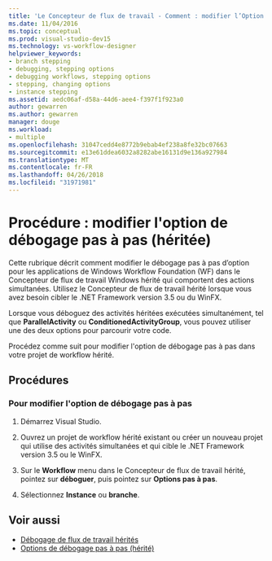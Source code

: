 ```yaml
---
title: 'Le Concepteur de flux de travail - Comment : modifier l’Option d’exécution pas à pas de débogage (hérité)'
ms.date: 11/04/2016
ms.topic: conceptual
ms.prod: visual-studio-dev15
ms.technology: vs-workflow-designer
helpviewer_keywords:
- branch stepping
- debugging, stepping options
- debugging workflows, stepping options
- stepping, changing options
- instance stepping
ms.assetid: aedc06af-d58a-44d6-aee4-f397f1f923a0
author: gewarren
ms.author: gewarren
manager: douge
ms.workload:
- multiple
ms.openlocfilehash: 31047cedd4e8772b9ebab4ef238a8fe32bc07663
ms.sourcegitcommit: e13e61ddea6032a8282abe16131d9e136a927984
ms.translationtype: MT
ms.contentlocale: fr-FR
ms.lasthandoff: 04/26/2018
ms.locfileid: "31971981"
---
```

# <a name="how-to-change-the-debug-stepping-option-legacy"></a>Procédure : modifier l'option de débogage pas à pas (héritée)

Cette rubrique décrit comment modifier le débogage pas à pas d’option pour les applications de Windows Workflow Foundation (WF) dans le Concepteur de flux de travail Windows hérité qui comportent des actions simultanées. Utilisez le Concepteur de flux de travail hérité lorsque vous avez besoin cibler le .NET Framework version 3.5 ou du WinFX.

Lorsque vous déboguez des activités héritées exécutées simultanément, tel que **ParallelActivity** ou **ConditionedActivityGroup**, vous pouvez utiliser une des deux options pour parcourir votre code.

Procédez comme suit pour modifier l'option de débogage pas à pas dans votre projet de workflow hérité.

## <a name="procedures"></a>Procédures

### <a name="to-change-the-debug-stepping-option"></a>Pour modifier l'option de débogage pas à pas

1.  Démarrez Visual Studio.

2.  Ouvrez un projet de workflow hérité existant ou créer un nouveau projet qui utilise des activités simultanées et qui cible le .NET Framework version 3.5 ou le WinFX.

3.  Sur le **Workflow** menu dans le Concepteur de flux de travail hérité, pointez sur **déboguer**, puis pointez sur **Options pas à pas**.

4.  Sélectionnez **Instance** ou **branche**.

## <a name="see-also"></a>Voir aussi

- [Débogage de flux de travail hérités](../workflow-designer/debugging-legacy-workflows.md)
- [Options de débogage pas à pas (hérité)](../workflow-designer/debug-stepping-options-legacy.md)
